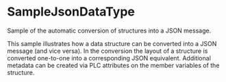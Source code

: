 # SampleJsonDataType
Sample of the automatic conversion of structures into a JSON message.

This sample illustrates how a data structure can be converted into a JSON message (and vice versa). 
In the conversion the layout of a structure is converted one-to-one into a corresponding JSON equivalent. 
Additional metadata can be created via PLC attributes on the member variables of the structure.
